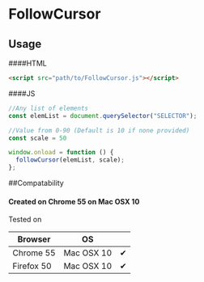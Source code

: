 # FollowCursor
## Usage
####HTML
```html
<script src="path/to/FollowCursor.js"></script>
```
####JS
```js
//Any list of elements
const elemList = document.querySelector("SELECTOR");

//Value from 0-90 (Default is 10 if none provided)
const scale = 50

window.onload = function () {
  followCursor(elemList, scale);
};
```

##Compatability
#### Created on Chrome 55 on Mac OSX 10
Tested on

| Browser | OS | |
| ------- | --- | ------ |
| Chrome 55  | Mac OSX 10 | ✔ |
| Firefox 50  | Mac OSX 10 | ✔ |
